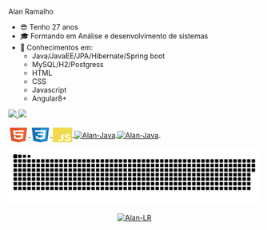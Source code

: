Alan Ramalho



- 😎 Tenho 27 anos
- 🎓 Formando em Análise e desenvolvimento de sistemas
- 🧠 Conhecimentos em:<br> 
    * Java/JavaEE/JPA/Hibernate/Spring boot<br>
    * MySQL/H2/Postgress<br>
    * HTML<br>
    * CSS<br>
    * Javascript<br>
    * Angular8+




<div>
  <a href="https://github.com/Alan-LR/Alan-LR">
  <img height="180em" src="https://github-readme-stats.vercel.app/api?username=Alan-LR&show_icons=true&theme=highcontrast&include_all_commits=true&count_private=true&title_color=blue"/>
  <img height="180em" src="https://github-readme-stats.vercel.app/api/top-langs/?username=Alan-LR&layout=compact&langs_count=7&theme=highcontrast&title_color=blue"/>
</div>
</div>
<div style="display: inline_block"><br>
  <img align="center" alt="Alan-HTML" height="30" width="40" src="https://raw.githubusercontent.com/devicons/devicon/master/icons/html5/html5-original.svg">
  <img align="center" alt="Alan-CSS" height="30" width="40" src="https://raw.githubusercontent.com/devicons/devicon/master/icons/css3/css3-original.svg">
  <img align="center" alt="Alan-Js" height="30" width="40" src="https://raw.githubusercontent.com/devicons/devicon/master/icons/javascript/javascript-plain.svg"> 
  <img align="center" alt="Alan-Java" height="30" width="40" src="https://cdn.jsdelivr.net/gh/devicons/devicon/icons/java/java-original.svg"/>
  <img align="center" alt="Alan-Java" height="30" width="40" src="https://cdn.jsdelivr.net/gh/devicons/devicon/icons/spring/spring-original.svg"/>
  
   <img  />
  
</div>



  ![Snake animation](https://github.com/Alan-LR/Alan-LR/blob/output/github-contribution-grid-snake.svg)
  
  
  <div align="center">
  <img align="center" src="https://github-readme-streak-stats.herokuapp.com/?user=Alan-LR&theme=highcontrast" alt="Alan-LR" />
  </div>
